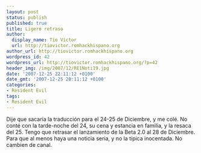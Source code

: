 ```yaml
---
layout: post
status: publish
published: true
title: Ligero retraso
author:
  display_name: Tío Víctor
  url: http://tiovictor.romhackhispano.org
author_url: http://tiovictor.romhackhispano.org
wordpress_id: 42
wordpress_url: http://tiovictor.romhackhispano.org/?p=42
header_img: /img/2007/12/RE1Noti19.jpg
date: '2007-12-25 22:11:12 +0100'
date_gmt: '2007-12-25 20:11:12 +0100'
categories:
- Resident Evil
tags:
- Resident Evil
---
```

Dije que sacaría la traducción para el 24-25 de Diciembre, y me colé. No conté con la tarde-noche del 24, su cena y estancia en familia, y la resaca del 25. Tengo que retrasar el lanzamiento de la Beta 2.0 al 28 de Diciembre. Para que al menos haya una noticia seria, y no la típica inocentada. No cambien de canal.